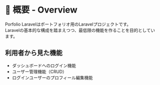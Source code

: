 # 🏁 概要 - Overview

Porfolio Laravelはポートフォリオ用のLaravelプロジェクトです。<br>
Laravelの基本的な構成を踏まえつつ、最低限の機能を作ることを目的としています。

## 利用者から見た機能

- ダッシュボードへのログイン機能
- ユーザー管理機能（CRUD）
- ログインユーザーのプロフィール編集機能
